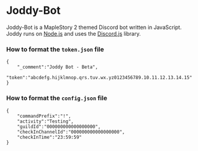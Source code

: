 # Joddy-Bot

Joddy-Bot is a MapleStory 2 themed Discord bot written in JavaScript. Joddy runs on [Node.js](https://nodejs.org/) and uses the [Discord.js](https://discord.js.org/) library.

### How to format the `token.json` file
```
{
    "_comment":"Joddy Bot - Beta",
    "token":"abcdefg.hijklmnop.qrs.tuv.wx.yz0123456789.10.11.12.13.14.15"
}
```

### How to format the `config.json` file
```
{
    "commandPrefix":"!",
    "activity":"Testing",
    "guildId":"000000000000000000",
    "checkInChannelId":"000000000000000000",
    "checkInTime":"23:59:59"
}
```

